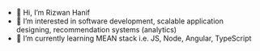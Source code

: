 - 👋 Hi, I’m Rizwan Hanif
- 👀 I’m interested in software development, scalable application designing, recommendation systems (analytics)
- 🌱 I’m currently learning MEAN stack i.e. JS, Node, Angular, TypeScript
